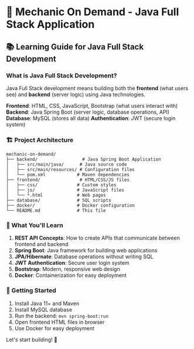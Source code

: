 # 🔧 Mechanic On Demand - Java Full Stack Application

## 📚 Learning Guide for Java Full Stack Development

### What is Java Full Stack Development?
Java Full Stack development means building both the **frontend** (what users see) and **backend** (server logic) using Java technologies.

**Frontend**: HTML, CSS, JavaScript, Bootstrap (what users interact with)
**Backend**: Java Spring Boot (server logic, database operations, API)
**Database**: MySQL (stores all data)
**Authentication**: JWT (secure login system)

### 🏗️ Project Architecture

```
mechanic-on-demand/
├── backend/                 # Java Spring Boot Application
│   ├── src/main/java/      # Java source code
│   ├── src/main/resources/ # Configuration files
│   └── pom.xml            # Maven dependencies
├── frontend/               # HTML/CSS/JS files
│   ├── css/               # Custom styles
│   ├── js/                # JavaScript files
│   └── *.html             # Web pages
├── database/              # SQL scripts
├── docker/                # Docker configuration
└── README.md              # This file
```

### 🎯 What You'll Learn

1. **REST API Concepts**: How to create APIs that communicate between frontend and backend
2. **Spring Boot**: Java framework for building web applications
3. **JPA/Hibernate**: Database operations without writing SQL
4. **JWT Authentication**: Secure user login system
5. **Bootstrap**: Modern, responsive web design
6. **Docker**: Containerization for easy deployment

### 🚀 Getting Started

1. Install Java 11+ and Maven
2. Install MySQL database
3. Run the backend: `mvn spring-boot:run`
4. Open frontend HTML files in browser
5. Use Docker for easy deployment

Let's start building! 🚀